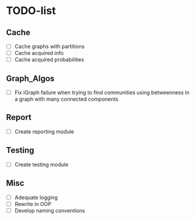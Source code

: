 # TODO-list

## Cache
- [ ] Cache graphs with partitions
- [ ] Cache acquired info
- [ ] Cache acquired probabilities

## Graph_Algos
- [ ] Fix iGraph failure when trying to find communities using betweenness in a graph with many connected components
 
 ## Report
 - [ ] Create reporting module
 
 ## Testing
 - [ ] Create testing module
 
 ## Misc
- [ ] Adequate logging
- [ ] Rewrite in OOP
- [ ] Develop naming conventions